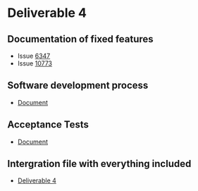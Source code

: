 # Deliverable 4

## Documentation of fixed features

- Issue [6347](https://github.com/CSCD01/team_22-project/blob/Documentaion_process/doc/deliverable4/Documentation_6347.md)
- Issue [10773](https://github.com/CSCD01/team_22-project/blob/Documentaion_process/doc/deliverable4/Documentaion_10773.md)

## Software development process

- [Document](./Software_process.md)

## Acceptance Tests

- [Document](./10773/acceptance_testing.md)

## Intergration file with everything included

- [Deliverable 4](./deliverable4_intergration.md)
